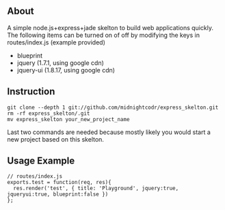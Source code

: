 ## About
A simple node.js+express+jade skelton to build web applications quickly. The following items can be turned on of off by modifying the keys in routes/index.js (example provided)
* blueprint
* jquery (1.7.1, using google cdn)
* jquery-ui (1.8.17, using google cdn)



## Instruction
	git clone --depth 1 git://github.com/midnightcodr/express_skelton.git
	rm -rf express_skelton/.git
	mv express_skelton your_new_project_name	
Last two commands are needed because mostly likely you would start a new project based on this skelton.

## Usage Example
	// routes/index.js
	exports.test = function(req, res){
	  res.render('test', { title: 'Playground', jquery:true, jqueryui:true, blueprint:false })
	};
